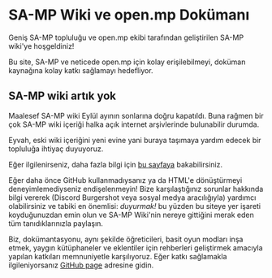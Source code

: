 # SA-MP Wiki ve open.mp Dokümanı

Geniş SA-MP topluluğu ve open.mp ekibi tarafından geliştirilen SA-MP wiki'ye hoşgeldiniz!

Bu site, SA-MP ve neticede open.mp için kolay erişilebilmeyi, doküman kaynağına kolay katkı sağlamayı hedefliyor.

## SA-MP wiki artık yok

Maalesef SA-MP wiki Eylül ayının sonlarına doğru kapatıldı. Buna rağmen bir çok SA-MP wiki içeriği halka açık internet arşivlerinde bulunabilir durumda.

Eyvah, eski wiki içeriğini yeni evine yani buraya taşımaya yardım edecek bir topluluğa ihtiyaç duyuyoruz.

Eğer ilgilenirseniz, daha fazla bilgi için [bu sayfaya](/docs/meta/Contributing) bakabilirsiniz.

Eğer daha önce GitHub kullanmadıysanız ya da HTML'e dönüştürmeyi deneyimlemediyseniz endişelenmeyin! Bize karşılaştığınız sorunlar hakkında bilgi vererek (Discord Burgershot veya sosyal medya aracılığıyla) yardımcı olabilirsiniz ve tabiki en önemlisi: _duyurmak!_ bu yüzden bu siteye yer işareti koyduğunuzdan emin olun ve SA-MP Wiki'nin nereye gittiğini merak eden tüm tanıdıklarınızla paylaşın.

Biz, dokümantasyonu, aynı şekilde öğreticileri, basit oyun modları inşa etmek, yaygın kütüphaneler ve eklentiler için rehberleri geliştirmek amacıyla yapılan katkıları memnuniyetle karşılıyoruz. Eğer katkı sağlamakla ilgileniyorsanız [GitHub page](https://github.com/openmultiplayer/wiki) adresine gidin.